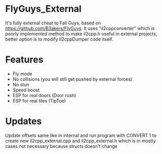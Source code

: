 # FlyGuys_External
It's fully external cheat to Fall Guys, based on https://github.com/B3akers/FlyGuys. It uses "il2cppconverter" which is poorly implemented method to make il2cpp.h useful in external projects, better option is to modify Il2cppDumper code itself.
# Features
- Fly mode
- No collisions (you will still get pushed by external forces)
- No stun
- Speed boost
- ESP for real doors (Door rush)
- ESP for real tiles (TipToe)
# Updates
Update offsets same like in internal and run program with CONVERT 1 to create new il2cpp_external.cpp and il2cpp_external.h which is in mostly cases not necessary because structs doesn't change

